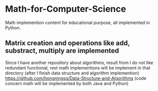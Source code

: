 # Math-for-Computer-Science
Math implemention content for educational purpose, all implemented in Python.

## Matrix creation and operations like add, substract, multiply are implemented
Since I have another repository about algorithms, result from I do not like redundant functional, rest math implementions will be implement in that directory (after I finish data structure and algorithm implemention)
https://github.com/hongningsg/Data-Structure-and-Algorithms
(code concern math will be implemented by both Java and Python)
